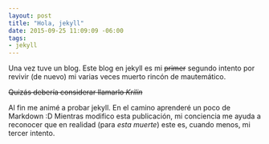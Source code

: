 ```yaml
---
layout: post
title: "Hola, jekyll"
date: 2015-09-25 11:09:09 -06:00
tags:
- jekyll
---
```


Una vez tuve un blog. Este blog en jekyll es mi <del>primer</del> segundo intento por revivir (de nuevo) mi varias veces muerto rincón de mautemático.

<del>Quizás debería considerar llamarlo *Krilin*</del>

Al fin me animé a probar jekyll. En el camino aprenderé un poco de Markdown :D
Mientras modifico esta publicación, mi conciencia me ayuda a reconocer que en realidad (para *esta muerte*) este es, cuando menos, mi tercer intento.
